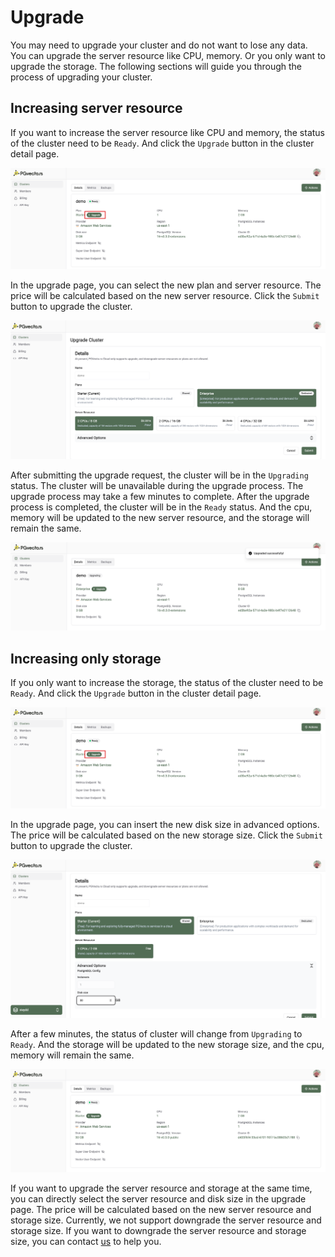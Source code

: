 # Upgrade 

You may need to upgrade your cluster and do not want to lose any data. You can upgrade the server resource like CPU, memory. Or you only want to upgrade the storage. The following sections will guide you through the process of upgrading your cluster.

## Increasing server resource

If you want to increase the server resource like CPU and memory, the status of the cluster need to be `Ready`. And click the `Upgrade` button in the cluster detail page.

![](../images/upgrade-click.png)

In the upgrade page, you can select the new plan and server resource. The price will be calculated based on the new server resource. Click the `Submit` button to upgrade the cluster.

![](../images/upgrade-server-resource.png)

After submitting the upgrade request, the cluster will be in the `Upgrading` status. The cluster will be unavailable during the upgrade process. The upgrade process may take a few minutes to complete. After the upgrade process is completed, the cluster will be in the `Ready` status. And the cpu, memory will be updated to the new server resource, and the storage will remain the same.

![](../images/upgrade-status.png )

## Increasing only storage

If you only want to increase the storage, the status of the cluster need to be `Ready`. And click the `Upgrade` button in the cluster detail page.

![](../images/upgrade-click.png)

In the upgrade page, you can insert the new disk size in advanced options. The price will be calculated based on the new storage size. Click the `Submit` button to upgrade the cluster.

![](../images/upgrade-storage.png)

After a few minutes, the status of cluster will change from `Upgrading` to `Ready`. And the storage will be updated to the new storage size, and the cpu, memory will remain the same.

![](../images/upgrade-storage-new.png)

If you want to upgrade the server resource and storage at the same time, you can directly select the server resource and disk size in the upgrade page. The price will be calculated based on the new server resource and storage size. Currently, we not support downgrade the server resource and storage size. If you want to downgrade the server resource and storage size, you can contact [us](https://discord.com/channels/974584200327991326/1243043133801889792) to help you.